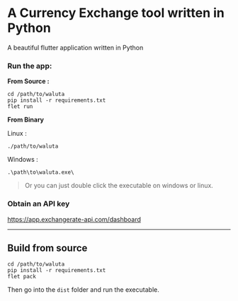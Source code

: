 # A Currency Exchange tool written in Python

A beautiful flutter application written in Python

### Run the app:

**From Source :**

```
cd /path/to/waluta
pip install -r requirements.txt
flet run
```

**From Binary**

Linux :
```
./path/to/waluta
```
Windows :
```
.\path\to\waluta.exe\
```

> Or you can just double click the executable on windows or linux.

### Obtain an API key

https://app.exchangerate-api.com/dashboard

---

## Build from source

```
cd /path/to/waluta
pip install -r requirements.txt
flet pack
```
Then go into the `dist` folder and run the executable.
